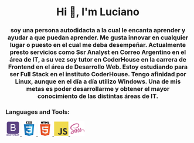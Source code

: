 <h1 align="center">Hi 👋, I'm Luciano</h1>
<h3 align="center">soy una persona autodidacta a la cual le encanta aprender y ayudar a que puedan aprender. Me gusta innovar en cualquier lugar o puesto en el cual me deba desempeñar. Actualmente presto servicios como Ssr Analyst en Correo Argentino en el área de IT, a su vez soy tutor en CoderHouse en la carrera de Frontend en el área de Desarrollo Web. Estoy estudiando para ser Full Stack en el instituto CoderHouse. Tengo afinidad por Linux, aunque en el día a día utilizo Windows. Una de mis metas es poder desarrollarme y obtener el mayor conocimiento de las distintas áreas de IT.</h3>


<h3 align="left">Languages and Tools:</h3>
<p align="left"> <a href="https://getbootstrap.com" target="_blank"> <img src="https://raw.githubusercontent.com/devicons/devicon/master/icons/bootstrap/bootstrap-plain-wordmark.svg" alt="bootstrap" width="40" height="40"/> </a> <a href="https://www.w3schools.com/css/" target="_blank"> <img src="https://raw.githubusercontent.com/devicons/devicon/master/icons/css3/css3-original-wordmark.svg" alt="css3" width="40" height="40"/> </a> <a href="https://www.w3.org/html/" target="_blank"> <img src="https://raw.githubusercontent.com/devicons/devicon/master/icons/html5/html5-original-wordmark.svg" alt="html5" width="40" height="40"/> </a> <a href="https://developer.mozilla.org/en-US/docs/Web/JavaScript" target="_blank"> <img src="https://raw.githubusercontent.com/devicons/devicon/master/icons/javascript/javascript-original.svg" alt="javascript" width="40" height="40"/> </a> <a href="https://sass-lang.com" target="_blank"> <img src="https://raw.githubusercontent.com/devicons/devicon/master/icons/sass/sass-original.svg" alt="sass" width="40" height="40"/> </a> </p>

